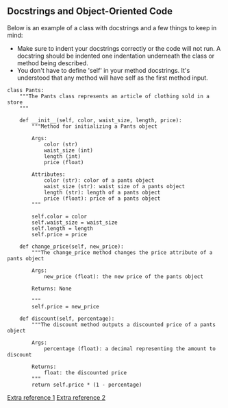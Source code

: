 ## Docstrings and Object-Oriented Code

Below is an example of a class with docstrings and a few things to keep in mind:

  * Make sure to indent your docstrings correctly or the code will not run. A docstring should be indented one indentation underneath the class or method being described.
  * You don't have to define 'self' in your method docstrings. It's understood that any method will have self as the first method input.

```
class Pants:
    """The Pants class represents an article of clothing sold in a store
    """

    def __init__(self, color, waist_size, length, price):
        """Method for initializing a Pants object

        Args: 
            color (str)
            waist_size (int)
            length (int)
            price (float)

        Attributes:
            color (str): color of a pants object
            waist_size (str): waist size of a pants object
            length (str): length of a pants object
            price (float): price of a pants object
        """

        self.color = color
        self.waist_size = waist_size
        self.length = length
        self.price = price

    def change_price(self, new_price):
        """The change_price method changes the price attribute of a pants object

        Args: 
            new_price (float): the new price of the pants object

        Returns: None

        """
        self.price = new_price

    def discount(self, percentage):
        """The discount method outputs a discounted price of a pants object

        Args:
            percentage (float): a decimal representing the amount to discount

        Returns:
            float: the discounted price
        """
        return self.price * (1 - percentage)
```

[Extra reference 1](https://sphinxcontrib-napoleon.readthedocs.io/en/latest/example_google.html)
[Extra reference 2](https://sphinxcontrib-napoleon.readthedocs.io/en/latest/example_numpy.html#example-numpy)